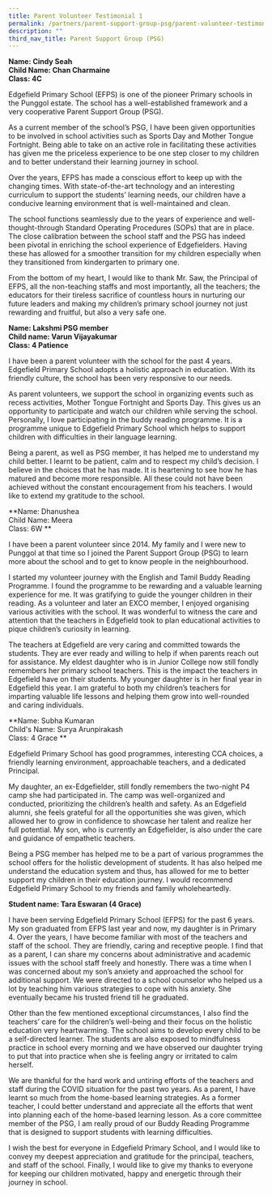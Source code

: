 ```yaml
---
title: Parent Volunteer Testimonial 1
permalink: /partners/parent-support-group-psg/parent-volunteer-testimonial-1/
description: ""
third_nav_title: Parent Support Group (PSG)
---
```

**Name: Cindy Seah <br>
Child Name: Chan Charmaine  <br>
Class: 4C**

Edgefield Primary School (EFPS) is one of the pioneer Primary schools in the Punggol estate. The school has a well-established framework and a very cooperative Parent Support Group (PSG).  

As a current member of the school’s PSG, I have been given opportunities to be involved in school activities such as Sports Day and Mother Tongue Fortnight. Being able to take on an active role in facilitating these activities has given me the priceless experience to be one step closer to my children and to better understand their learning journey in school.

Over the years, EFPS has made a conscious effort to keep up with the changing times. With state-of-the-art technology and an interesting curriculum to support the students’ learning needs, our children have a conducive learning environment that is well-maintained and clean.

The school functions seamlessly due to the years of experience and well-thought-through Standard Operating Procedures (SOPs) that are in place. The close calibration between the school staff and the PSG has indeed been pivotal in enriching the school experience of Edgefielders. Having these has allowed for a smoother transition for my children especially when they transitioned from kindergarten to primary one.

From the bottom of my heart, I would like to thank Mr. Saw, the Principal of EFPS, all the non-teaching staffs and most importantly, all the teachers; the educators for their tireless sacrifice of countless hours in nurturing our future leaders and making my children’s primary school journey not just rewarding and fruitful, but also a very safe one.

**Name: Lakshmi PSG member <br>
Child name: Varun Vijayakumar <br>
Class: 4 Patience**

I have been a parent volunteer with the school for the past 4 years. Edgefield Primary School adopts a holistic approach in education. With its friendly culture, the school has been very responsive to our needs.

As parent volunteers, we support the school in organizing events such as recess activities, Mother Tongue Fortnight and Sports Day. This gives us an opportunity to participate and watch our children while serving the school. Personally, I love participating in the buddy reading programme. It is a programme unique to Edgefield Primary School which helps to support children with difficulties in their language learning.

Being a parent, as well as PSG member, it has helped me to understand my child better. I learnt to be patient, calm and to respect my child’s decision. I believe in the choices that he has made. It is heartening to see how he has matured and become more responsible. All these could not have been achieved without the constant encouragement from his teachers. I would like to extend my gratitude to the school.

**Name: Dhanushea <br>
Child Name: Meera  <br>
Class: 6W **

I have been a parent volunteer since 2014. My family and I were new to Punggol at that time so I joined the Parent Support Group (PSG) to learn more about the school and to get to know people in the neighbourhood.

I started my volunteer journey with the English and Tamil Buddy Reading Programme. I found the programme to be rewarding and a valuable learning experience for me. It was gratifying to guide the younger children in their reading. As a volunteer and later an EXCO member, I enjoyed organising various activities with the school. It was wonderful to witness the care and attention that the teachers in Edgefield took to plan educational activities to pique children’s curiosity in learning.

The teachers at Edgefield are very caring and committed towards the students. They are ever ready and willing to help if when parents reach out for assistance. My eldest daughter who is in Junior College now still fondly remembers her primary school teachers. This is the impact the teachers in Edgefield have on their students. My younger daughter is in her final year in Edgefield this year. I am grateful to both my children’s teachers for imparting valuable life lessons and helping them grow into well-rounded and caring individuals.

**Name: Subha Kumaran <br>
Child's Name: Surya Arunpirakash  <br>
Class: 4 Grace **

Edgefield Primary School has good programmes, interesting CCA choices, a friendly learning environment, approachable teachers, and a dedicated Principal. 

My daughter, an ex-Edgefielder, still fondly remembers the two-night P4 camp she had participated in. The camp was well-organized and conducted, prioritizing the children’s health and safety. As an Edgefield alumni, she feels grateful for all the opportunities she was given, which allowed her to grow in confidence to showcase her talent and realize her full potential. My son, who is currently an Edgefielder, is also under the care and guidance of empathetic teachers. 

Being a PSG member has helped me to be a part of various programmes the school offers for the holistic development of students. It has also helped me understand the education system and thus, has allowed for me to better support my children in their education journey. I would recommend Edgefield Primary School to my friends and family wholeheartedly.

**Student name: Tara Eswaran (4 Grace)**

I have been serving Edgefield Primary School (EFPS) for the past 6 years. My son graduated from EFPS last year and now, my daughter is in Primary 4. Over the years, I have become familiar with most of the teachers and staff of the school. They are friendly, caring and receptive people. I find that as a parent, I can share my concerns about administrative and academic issues with the school staff freely and honestly. There was a time when I was concerned about my son’s anxiety and approached the school for additional support. We were directed to a school counselor who helped us a lot by teaching him various strategies to cope with his anxiety. She eventually became his trusted friend till he graduated.  

Other than the few mentioned exceptional circumstances, I also find the teachers’ care for the children’s well-being and their focus on the holistic education very heartwarming. The school aims to develop every child to be a self-directed learner. The students are also exposed to mindfulness practice in school every morning and we have observed our daughter trying to put that into practice when she is feeling angry or irritated to calm herself.

We are thankful for the hard work and untiring efforts of the teachers and staff during the COVID situation for the past two years. As a parent, I have learnt so much from the home-based learning strategies. As a former teacher, I could better understand and appreciate all the efforts that went into planning each of the home-based learning lesson. As a core committee member of the PSG, I am really proud of our Buddy Reading Programme that is designed to support students with learning difficulties.

I wish the best for everyone in Edgefield Primary School, and I would like to convey my deepest appreciation and gratitude for the principal, teachers, and staff of the school. Finally, I would like to give my thanks to everyone for keeping our children motivated, happy and energetic through their journey in school.